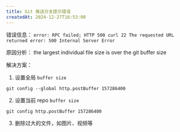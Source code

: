 ```yaml
---
title: Git 推送分支提示错误
createdAt: 2024-12-27T16:53:00
---
```


错误信息：
`error: RPC failed; HTTP 500 curl 22 The requested URL returned error: 500 Internal Server Error`

原因分析：
the largest individual file size is over the git buffer size

解决方案：

1.  设置全局 `buffer size`
```ssh
git config --global http.postBuffer 157286400
```

2.  设置当前 repo `buffer size`
```ssh
git config http.postBuffer 157286400
```

3.  删除过大的文件，如图片、视频等